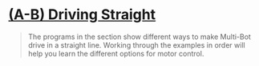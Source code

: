 # [(A-B) Driving Straight](http://www.nxtprograms.com/NXT2/multi-bot/straight.html)

> The programs in the section show different ways to make Multi-Bot drive in a straight line. Working through the examples in order will help you learn the different options for motor control.
